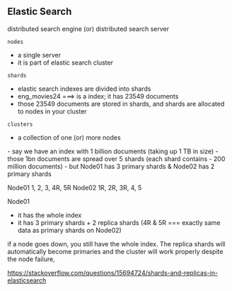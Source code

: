 ## Elastic Search

distributed search engine (or) 
distributed search server


`nodes`
- a single server 
- it is part of elastic search cluster

`shards`
- elastic search indexes are divided into shards
- eng_movies24 ===> is a index; it has 23549 documents
- those 23549 documents are stored in shards, and shards are allocated to nodes in your cluster


`clusters`
- a collection of one (or) more nodes


<example23>
- say we have an index with 1 billion documents (taking up 1 TB in size)
- those 1bn documents are spread over 5 shards (each shard contains - 200 million documents)
- but Node01 has 3 primary shards & Node02 has 2 primary shards

Node01              1, 2, 3, 4R, 5R
Node02              1R, 2R, 3R, 4, 5

Node01
- it has the whole index
- it has 3 primary shards + 2 replica shards (4R & 5R === exactly same data as primary shards on Node02)

if a node goes down, you still have the whole index. 
The replica shards will automatically become primaries 
and the cluster will work properly despite the node failure,

<!----------------------------------------------------------------------------->

https://stackoverflow.com/questions/15694724/shards-and-replicas-in-elasticsearch